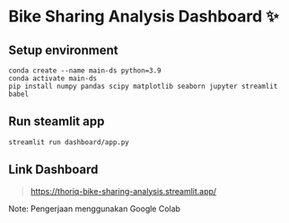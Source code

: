 # Bike Sharing Analysis Dashboard ✨

## Setup environment
```
conda create --name main-ds python=3.9
conda activate main-ds
pip install numpy pandas scipy matplotlib seaborn jupyter streamlit babel
```

## Run steamlit app
```
streamlit run dashboard/app.py
```

## Link Dashboard
> https://thoriq-bike-sharing-analysis.streamlit.app/

Note: Pengerjaan menggunakan Google Colab